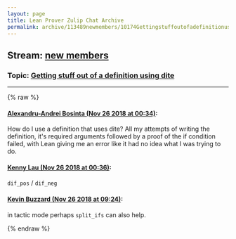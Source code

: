 ```yaml
---
layout: page
title: Lean Prover Zulip Chat Archive 
permalink: archive/113489newmembers/10174Gettingstuffoutofadefinitionusingdite.html
---
```


## Stream: [new members](index.html)
### Topic: [Getting stuff out of a definition using dite](10174Gettingstuffoutofadefinitionusingdite.html)

---


{% raw %}
#### [ Alexandru-Andrei Bosinta (Nov 26 2018 at 00:34)](https://leanprover.zulipchat.com/#narrow/stream/113489-new%20members/topic/Getting%20stuff%20out%20of%20a%20definition%20using%20dite/near/148336981):
<p>How do I use a definition that uses dite? All my attempts of writing the definition, it's required arguments followed by a proof of the if condition failed, with Lean giving me an error like it had no idea what I was trying to do.</p>

#### [ Kenny Lau (Nov 26 2018 at 00:36)](https://leanprover.zulipchat.com/#narrow/stream/113489-new%20members/topic/Getting%20stuff%20out%20of%20a%20definition%20using%20dite/near/148337033):
<p><code>dif_pos</code> / <code>dif_neg</code></p>

#### [ Kevin Buzzard (Nov 26 2018 at 09:24)](https://leanprover.zulipchat.com/#narrow/stream/113489-new%20members/topic/Getting%20stuff%20out%20of%20a%20definition%20using%20dite/near/148353486):
<p>in tactic mode perhaps <code>split_ifs</code> can also help.</p>


{% endraw %}
